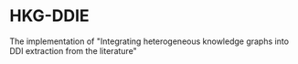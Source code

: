 # HKG-DDIE
The implementation of "Integrating heterogeneous knowledge graphs into DDI extraction from the literature"
